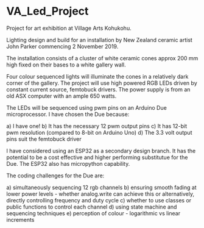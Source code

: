 # VA_Led_Project
Project for art exhibition at Village Arts Kohukohu.

Lighting design and build for an installation by New Zealand ceramic artist John Parker commencing 2 November 2019.

The installation consists of a cluster of white ceramic cones approx 200 mm high fixed on their bases to a white gallery wall.

Four colour sequenced lights will illuminate the cones in a relatively dark corner of the gallery.
The project will use high powered RGB LEDs driven by constant current source, femtobuck drivers.
The power supply is from an old ASX computer with an ample 650 watts.

The LEDs will be sequenced using pwm pins on an Arduino Due microprocessor.
I have chosen the Due because:

a) I have one!
b) It has the necessary 12 pwm output pins 
c) It has 12-bit pwm resolution (compared to 8-bit on Arduino Uno)
d) The 3.3 volt output pins suit the femtobuck driver

I have considered using an ESP32 as a secondary design branch. It has the potential to be a cost effective and higher performing substitutue for the Due. The ESP32 also has micropython capability.

The coding challenges for the Due are:

a) simultaneously sequencing 12 rgb channels
b) ensuring smooth fading at lower power levels
      - whether analog.write can achieve this or alternatively, directly controlling frequency and duty cycle
c) whether to use classes or public functions to control each channel
d) using state machine and sequencing techniques
e) perception of colour - logarithmic vs linear increments


